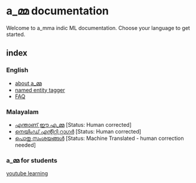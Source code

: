# a_മ്മ documentation

Welcome to a_mma indic ML documentation. Choose your language to get started. 

## index

### English
* [about a_മ്മ](https://github.com/a-mma/documentation/blob/master/00_about/about_en.md)
* [named entity tagger](https://github.com/a-mma/a-mma-documentation/blob/master/01_named_entity_recognition/ner_en.md)
* [FAQ](https://github.com/a-mma/documentation/blob/master/zz_FAQ/FAQ_en.md)


### Malayalam
* [എന്താണ് ഈ എ_മ്മ](https://github.com/a-mma/documentation/blob/master/00_about/about_ml.md)   [Status: Human corrected]
* [നെയിംഡ് എന്റിറ്റി റ്റാഗര്‍](https://github.com/a-mma/a-mma-documentation/blob/master/01_named_entity_recognition/ner_ml.md)   [Status: Human corrected]
* [പൊതു സംശയങ്ങള്‍](https://github.com/a-mma/documentation/blob/master/zz_FAQ/FAQ_ml.md)   [Status: Machine Translated - human correction needed]

### a_മ്മ for students
[youtube learning](https://www.youtube.com/channel/UCUvH5zy18T4Q1NNDmwKeorQ)
